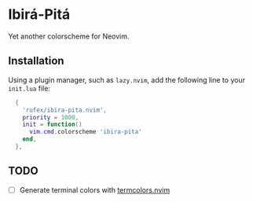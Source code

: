 
# Ibirá-Pitá

Yet another colorscheme for Neovim.

## Installation

Using a plugin manager, such as `lazy.nvim`, add the following line to your
`init.lua` file:

```lua
  {
    'rufex/ibira-pita.nvim',
    priority = 1000,
    init = function()
      vim.cmd.colorscheme 'ibira-pita'
    end,
  },
```

## TODO

- [ ] Generate terminal colors with [termcolors.nvim](https://github.com/psliwka/termcolors.nvim)
